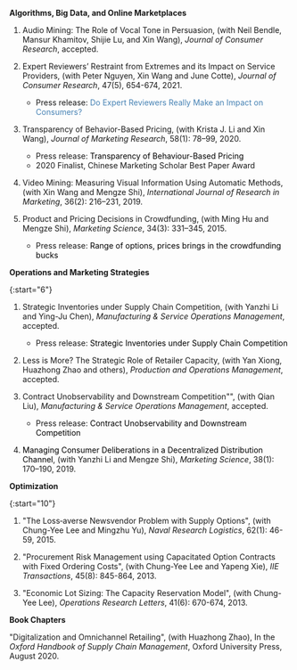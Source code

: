 **Algorithms, Big Data, and Online Marketplaces**   

1. <a href="https://academic.oup.com/jcr/advance-article/doi/10.1093/jcr/ucab012/6147021" style="text-decoration: none">Audio Mining: The Role of Vocal Tone in Persuasion</a>, (with Neil Bendle, Mansur Khamitov, Shijie Lu, and Xin Wang), *Journal of Consumer Research*, accepted.    

1. <a href="https://xitheory.github.io/files/jcr2021.pdf" style="text-decoration: none">Expert Reviewers’ Restraint from Extremes and its Impact on Service Providers</a>, (with Peter Nguyen, Xin Wang and June Cotte), *Journal of Consumer Research*, 47(5), 654-674, 2021. 
    * Press release: <a href="http://deptcb.cityuhk.acsitefactory.com/People-and-Research/Research-Insights/Marketing/Expert-Reviewers-Restraint-Extremes-and-Its-Impact-Service-Providers" style="text-decoration: none; color: SteelBlue">Do Expert Reviewers Really Make an Impact on Consumers?</a>    

1. <a href="https://xitheory.github.io/files/TransparencyBBP.pdf" style="text-decoration: none">Transparency of Behavior-Based Pricing</a>, (with Krista J. Li and Xin Wang), *Journal of Marketing Research*, 58(1): 78–99, 2020.     
    * Press release: <a href="http://deptcb.cityuhk.acsitefactory.com/People-and-Research/Research-Insights/Marketing/Transparency-Behavior-Based-Pricing" style="text-decoration: none; color: black">Transparency of Behaviour-Based Pricing</a>    
    * 2020 Finalist, Chinese Marketing Scholar Best Paper Award

1. <a href="https://xitheory.github.io/files/IJRM.pdf" style="text-decoration: none">Video Mining: Measuring Visual Information Using Automatic Methods</a>, (with Xin Wang and Mengze Shi), *International Journal of Research in Marketing*, 36(2): 216–231, 2019.           

1. <a href="https://xitheory.github.io/files/mksc.2014.0900.pdf" style="text-decoration: none">Product and Pricing Decisions in Crowdfunding</a>, (with Ming Hu and Mengze Shi), *Marketing Science*, 34(3): 331–345, 2015.    
    * Press release: <a href="https://www.rotman.utoronto.ca/Connect/MediaCentre/NewsReleases/20140507.aspx" style="text-decoration: none; color: black">Range of options, prices brings in the crowdfunding bucks</a>    

**Operations and Marketing Strategies**  
    
{:start="6"}
1. <a href="https://xitheory.github.io/files/msom_si.pdf" style="text-decoration: none">Strategic Inventories under Supply Chain Competition</a>, (with Yanzhi Li and Ying-Ju Chen), *Manufacturing & Service Operations Management*, accepted.  
    * Press release: <a href="http://deptcb.cityuhk.acsitefactory.com/People-and-Research/Research-Insights/Operations-Research-and-Operations-Management/Strategic-Inventories-under-Supply-Chain-Competition" style="text-decoration: none; color: black">Strategic Inventories under Supply Chain Competition</a>       

1. <a href="https://papers.ssrn.com/sol3/papers.cfm?abstract_id=3520847" style="text-decoration: none">Less is More? The Strategic Role of Retailer Capacity</a>, (with Yan Xiong, Huazhong Zhao and others), *Production and Operations Management*, accepted.    

1. <a href="https://xitheory.github.io/files/msom.2020.0905.pdf" style="text-decoration: none">Contract Unobservability and Downstream Competition</a>"", (with Qian Liu), *Manufacturing & Service Operations Management*, accepted.     
    * Press release: <a href="http://deptcb.cityuhk.acsitefactory.com/People-and-Research/Research-Insights/Operations-Research-and-Operations-Management/Contract-Unobservability-and-Downstream-Competition" style="text-decoration: none; color: black">Contract Unobservability and Downstream Competition</a>     

1. <a href="https://xitheory.github.io/files/mksc.2018.1120.pdf" style="text-decoration: none; color: black">Managing Consumer Deliberations in a Decentralized Distribution Channel</a>, (with Yanzhi Li and Mengze Shi), *Marketing Science*, 38(1): 170–190, 2019.      

**Optimization**  

{:start="10"}
1. "The Loss‐averse Newsvendor Problem with Supply Options", (with Chung-Yee Lee and Mingzhu Yu), *Naval Research Logistics*, 62(1): 46-59, 2015.  

1. "Procurement Risk Management using Capacitated Option Contracts with Fixed Ordering Costs", (with Chung-Yee Lee and Yapeng Xie), *IIE Transactions*, 45(8): 845-864, 2013.    

1. "Economic Lot Sizing: The Capacity Reservation Model", (with Chung-Yee Lee), *Operations Research Letters*, 41(6): 670-674, 2013.    

**Book Chapters**

"Digitalization and Omnichannel Retailing", (with Huazhong Zhao), In the *Oxford Handbook of Supply Chain Management*, Oxford University Press, August 2020.
